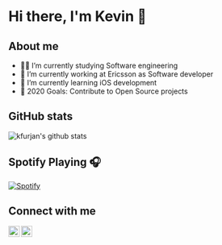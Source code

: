 # Hi there, I'm Kevin 👋

## About me

- 👨‍🎓 I’m currently studying Software engineering
- 💪 I’m currently working at Ericsson as Software developer
- 🌱 I’m currently learning iOS development
- 🥅 2020 Goals: Contribute to Open Source projects

## GitHub stats

![kfurjan's github stats](https://github-readme-stats.vercel.app/api?username=kfurjan&count_private=true&show_icons=true&bg_color=50,4DD0E1,26A69A,4CAF50&title_color=ECEFF1&icon_color=CFD8DC)

## Spotify Playing 🎧

[![Spotify](https://novatorem.kfurjan.vercel.app/api/spotify)](https://open.spotify.com/user/USER_NAME)

## Connect with me

[<img align="left" alt="Kevin Furjan | LinkedIn" width="22px" src="https://cdn.jsdelivr.net/npm/simple-icons@v3/icons/linkedin.svg" />][linkedin]
[<img align="left" alt="Kevin Furjan | email" width="22px" src="https://cdn.jsdelivr.net/npm/simple-icons@v3/icons/gmail.svg" />][email]

[linkedin]: https://linkedin.com/in/kevin-furjan
[email]: mailto:kfurjan@gmail.com
